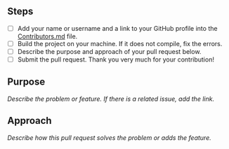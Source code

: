## Steps
- [ ] Add your name or username and a link to your GitHub profile into the [Contributors.md][1] file.
- [ ] Build the project on your machine. If it does not compile, fix the errors.
- [ ] Describe the purpose and approach of your pull request below.
- [ ] Submit the pull request. Thank you very much for your contribution!

## Purpose
_Describe the problem or feature._
_If there is a related issue, add the link._

## Approach
_Describe how this pull request solves the problem or adds the feature._

[1]:	/Contributors.md
